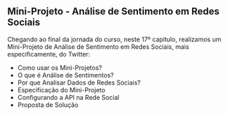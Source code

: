 ## Mini-Projeto - Análise de Sentimento em Redes Sociais

Chegando ao final da jornada do curso, neste 17º capítulo, realizamos um Mini-Projeto de Análise de Sentimento em Redes Sociais, mais especificamente, do Twitter:

<ul>
  <li>Como usar os Mini-Projetos?</li>
  <li>O que é Análise de Sentimentos?</li>
  <li>Por que Analisar Dados de Redes Sociais?</li>
  <li>Especificação do Mini-Projeto</li>
  <li>Configurando a API na Rede Social</li>
  <li>Proposta de Solução</li>
</ul>